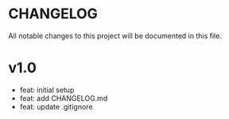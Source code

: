 # CHANGELOG

All notable changes to this project will be documented in this file.

# v1.0

- feat: initial setup
- feat: add CHANGELOG.md
- feat: update .gitignore